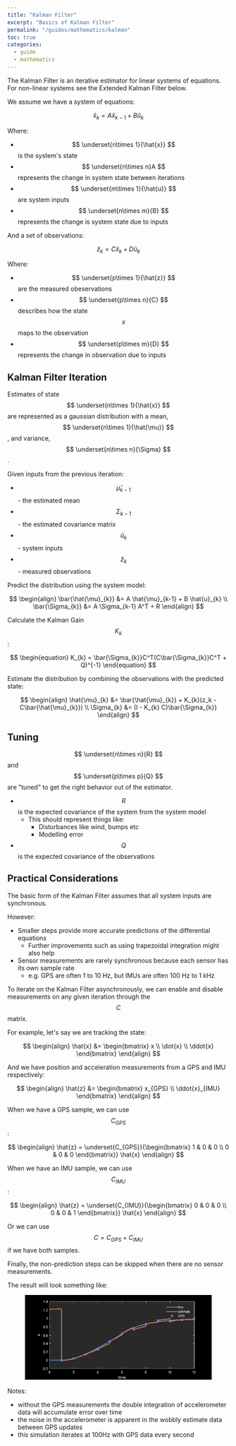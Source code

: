 ```yaml
---
title: "Kalman Filter"
excerpt: "Basics of Kalman Filter"
permalink: "/guides/mathematics/kalman"
toc: true
categories:
  - guide
  - mathematics
---
```


The Kalman Filter is an iterative estimator for linear systems of equations. For non-linear systems see the Extended Kalman Filter below.

We assume we have a system of equations:

$$
\begin{equation}
\hat{x}_{k} = A \hat{x}_{k-1} + B \hat{u}_{k}
\end{equation}
$$

Where:
* $$ \underset{n\times 1}{\hat{x}} $$ is the system's state
* $$ \underset{n\times n}A $$ represents the change in system state between iterations
* $$ \underset{m\times 1}{\hat{u}} $$ are system inputs
* $$ \underset{n\times m}{B} $$ represents the change is system state due to inputs

And a set of observations:

$$
\begin{equation}
\hat{z}_{k} = C \hat{x}_{k} + D \hat{u}_{k}
\end{equation}
$$

Where:
* $$ \underset{p\times 1}{\hat{z}} $$ are the measured obeservations
* $$ \underset{p\times n}{C} $$ describes how the state $$ x $$ maps to the observation
* $$ \underset{p\times m}{D} $$ represents the change in observation due to inputs

## Kalman Filter Iteration

Estimates of state $$ \underset{n\times 1}{\hat{x}} $$ are represented as a gaussian distribution with a mean, $$ \underset{n\times 1}{\hat{\mu}} $$, and variance, $$ \underset{n\times n}{\Sigma} $$.

Given inputs from the previous iteration:
* $$ \hat{\mu}_{k-1} $$ - the estimated mean
* $$ \Sigma_{k-1} $$ - the estimated covariance matrix
* $$ \hat{u}_{k} $$ - system inputs
* $$ \hat{z}_{k} $$ - measured observations

Predict the distribution using the system model:

$$ 
\begin{align}
\bar{\hat{\mu}_{k}} &= A \hat{\mu}_{k-1} + B \hat{u}_{k} \\
\bar{\Sigma_{k}} &= A \Sigma_{k-1} A^T + R
\end{align} 
$$

Calculate the Kalman Gain $$ K_k $$:

$$
\begin{equation}
K_{k} = \bar{\Sigma_{k}}C^T(C\bar{\Sigma_{k}}C^T + Q)^{-1}
\end{equation}
$$

Estimate the distribution by combining the observations with the predicted state:

$$
\begin{align}
\hat{\mu}_{k} &= \bar{\hat{\mu}_{k}} + K_{k}(z_k - C\bar{\hat{\mu}_{k}}) \\
\Sigma_{k} &= (I - K_{k} C)\bar{\Sigma_{k}}
\end{align}
$$

## Tuning

$$ \underset{n\times n}{R} $$ and $$ \underset{p\times p}{Q} $$ are "tuned" to get the right behavior out of the estimator.

* $$ R $$ is the expected covariance of the system from the system model
  * This should represent things like:
    * Disturbances like wind, bumps etc
    * Modelling error
* $$ Q $$ is the expected covariance of the observations

## Practical Considerations

The basic form of the Kalman Filter assumes that all system inputs are synchronous. 

However:
* Smaller steps provide more accurate predictions of the differential equations
  * Further improvements such as using trapezoidal integration might also help
* Sensor measurements are rarely synchronous because each sensor has its own sample rate
  * e.g. GPS are often 1 to 10 Hz, but IMUs are often 100 Hz to 1 kHz

To iterate on the Kalman Filter asynchronously, we can enable and disable measurements on any given iteration through the $$ C $$ matrix.

For example, let's say we are tracking the state:

$$
\begin{align}
\hat{x} &= \begin{bmatrix}
        x \\
        \dot{x} \\
        \ddot{x}
    \end{bmatrix}
\end{align}
$$

And we have position and acceleration measurements from a GPS and IMU respectively:

$$
\begin{align}
\hat{z} &= \begin{bmatrix}
        x_{GPS} \\
        \ddot{x}_{IMU}
    \end{bmatrix}
\end{align}
$$

When we have a GPS sample, we can use $$ C_{GPS} $$:

$$
\begin{align}
    \hat{z} = \underset{C_{GPS}}{\begin{bmatrix}
        1 & 0 & 0 \\
        0 & 0 & 0
    \end{bmatrix}} \hat{x}
\end{align}
$$

When we have an IMU sample, we can use $$ C_{IMU} $$:

$$
\begin{align}
    \hat{z} = \underset{C_{IMU}}{\begin{bmatrix}
        0 & 0 & 0 \\
        0 & 0 & 1
    \end{bmatrix}} \hat{x}
\end{align}
$$

Or we can use $$ C = C_{GPS} + C_{IMU} $$ if we have both samples.

Finally, the non-prediction steps can be skipped when there are no sensor measurements.

The result will look something like:

<figure>
    <img src="/assets/images/posts/guides/kalmanFilter/000_sensorFusion.png">
</figure>

Notes:
* without the GPS measurements the double integration of accelerometer data will accumulate error over time
* the noise in the accelerometer is apparent in the wobbly estimate data between GPS updates
* this simulation iterates at 100Hz with GPS data every second

